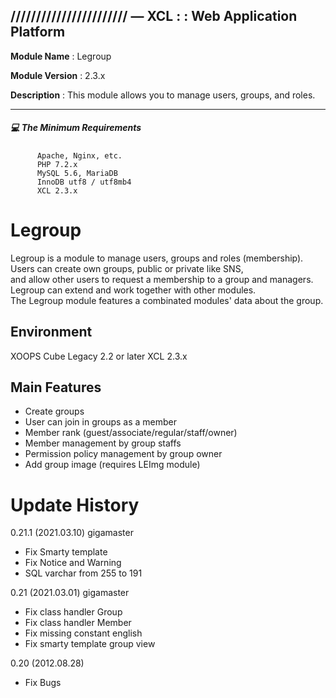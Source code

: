 ## /////////////////////// — XCL : : Web Application Platform

**Module Name**  : Legroup 

**Module Version**  : 2.3.x  

**Description** : This module allows you to manage users, groups, and roles.

---
  

##### :computer: The Minimum Requirements


          Apache, Nginx, etc.
          PHP 7.2.x
          MySQL 5.6, MariaDB
          InnoDB utf8 / utf8mb4
          XCL 2.3.x
          
          
Legroup
=======
Legroup is a module to manage users, groups and roles (membership).    
Users can create own groups, public or private like SNS,      
and allow other users to request a membership to a group and managers.  
Legroup can extend and work together with other modules.     
The Legroup module features a combinated modules' data about the group.

## Environment

XOOPS Cube Legacy 2.2 or later XCL 2.3.x

## Main Features

* Create groups
* User can join in groups as a member
* Member rank (guest/associate/regular/staff/owner)
* Member management by group staffs
* Permission policy management by group owner
* Add group image (requires LEImg module)

# Update History

0.21.1 (2021.03.10) gigamaster
* Fix Smarty template
* Fix Notice and Warning
* SQL varchar from 255 to 191  
  
0.21 (2021.03.01) gigamaster
* Fix class handler Group
* Fix class handler Member
* Fix missing constant english
* Fix smarty template group view 

0.20 (2012.08.28)
* Fix Bugs
